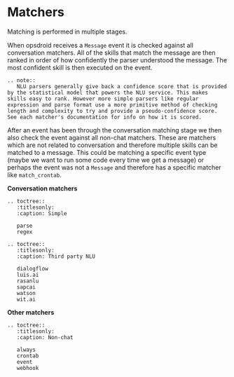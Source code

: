 # Matchers

Matching is performed in multiple stages.

When opsdroid receives a `Message` event it is checked against all conversation matchers. All of the skills that match the message are then ranked in order of how confidently the parser understood the message. The most confident skill is then executed on the event.

```eval_rst
.. note::
   NLU parsers generally give back a confidence score that is provided by the statistical model that powers the NLU service. This makes skills easy to rank. However more simple parsers like regular expression and parse format use a more primitive method of checking length and complexity to try and provide a pseudo-confidence score. See each matcher's documentation for info on how it is scored.
```

After an event has been through the conversation matching stage we then also check the event against all non-chat matchers. These are matchers which are not related to conversation and therefore multiple skills can be matched to a message. This could be matching a specific event type (maybe we want to run some code every time we get a message) or perhaps the event was not a `Message` and therefore has a specific matcher like `match_crontab`.

**Conversation matchers**

```eval_rst
.. toctree::
   :titlesonly:
   :caption: Simple

   parse
   regex
```

```eval_rst
.. toctree::
   :titlesonly:
   :caption: Third party NLU

   dialogflow
   luis.ai
   rasanlu
   sapcai
   watson
   wit.ai
```

**Other matchers**

```eval_rst
.. toctree::
   :titlesonly:
   :caption: Non-chat

   always
   crontab
   event
   webhook
```
